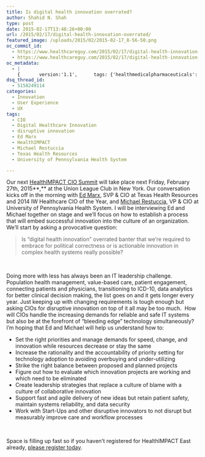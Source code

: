 ```yaml
---
title: Is digital health innovation overrated?
author: Shahid N. Shah
type: post
date: 2015-02-17T13:48:26+00:00
url: /2015/02/17/digital-health-innovation-overrated/
featured_image: /uploads/2015/02/2015-02-17_8-56-50.png
oc_commit_id:
  - https://www.healthcareguy.com/2015/02/17/digital-health-innovation-overrated/1478770899
  - https://www.healthcareguy.com/2015/02/17/digital-health-innovation-overrated/1424180906
oc_metadata:
  - |
    {		version:'1.1',		tags: {'healthmedicalpharmaceuticals': {"text":"Health/Medical/Pharmaceuticals","slug":"healthmedicalpharmaceuticals","source":{"_className":"SocialTag","url":"http://d.opencalais.com/dochash-1/0268170f-3f42-37a2-9f6c-abe060c85fbb/SocialTag/1","subjectURL":null,"type":{"_className":"ArtifactType","url":"http://s.opencalais.com/1/type/tag/SocialTag","name":"SocialTag"},"name":"Health_Medical_Pharma","makeMeATag":true,"importance":1,"normalizedRelevance":1},"bucketName":"blacklisted","bucketPlacement":"user","_className":"Tag"}, 'ed-marx': {"text":"Ed Marx","slug":"ed-marx","source":{"_className":"Entity","url":"http://d.opencalais.com/pershash-1/1a9f9fdd-48d8-3a69-a6c4-92a1bfaa46fe","subjectURL":null,"type":{"_className":"ArtifactType","url":"http://s.opencalais.com/1/type/em/e/Person","name":"Person"},"name":"Ed Marx","rawRelevance":0.699,"normalizedRelevance":0.699},"bucketName":"current","bucketPlacement":"auto","_className":"Tag"}, 'cio': {"text":"CIO","slug":"cio","source":{"_className":"Entity","url":"http://d.opencalais.com/genericHasher-1/7d540aeb-0a4f-3ba9-868e-909a6f18ab7e","subjectURL":null,"type":{"_className":"ArtifactType","url":"http://s.opencalais.com/1/type/em/e/Position","name":"Position"},"name":"CIO","rawRelevance":0.359,"normalizedRelevance":0.359},"bucketName":"current","bucketPlacement":"auto","_className":"Tag"}, 'texas-health-resources': {"text":"Texas Health Resources","slug":"texas-health-resources","source":{"_className":"Entity","url":"http://d.opencalais.com/er/company/ralg-tr1r/c8827246-4938-3f81-ab73-628005a53170","subjectURL":"http://d.opencalais.com/comphash-1/4688262e-ae8b-3ddb-9fbf-4c845c6ba354","type":{"_className":"ArtifactType","url":"http://s.opencalais.com/1/type/er/Company","name":"Company"},"name":"Texas Health Resources","rawRelevance":0.324,"normalizedRelevance":0.324},"bucketName":"current","bucketPlacement":"auto","_className":"Tag"}, 'michael-restuccia': {"text":"Michael Restuccia","slug":"michael-restuccia","source":{"_className":"Entity","url":"http://d.opencalais.com/pershash-1/f1777bcb-63ba-3ee0-9645-d7b20c10c32c","subjectURL":null,"type":{"_className":"ArtifactType","url":"http://s.opencalais.com/1/type/em/e/Person","name":"Person"},"name":"Michael Restuccia","rawRelevance":0.699,"normalizedRelevance":0.699},"bucketName":"current","bucketPlacement":"auto","_className":"Tag"}, 'university-of-pennsylvania-health-system': {"text":"University of Pennsylvania Health System","slug":"university-of-pennsylvania-health-system","source":{"_className":"Entity","url":"http://d.opencalais.com/genericHasher-1/3711f831-b781-3817-ad8e-b46342e7313a","subjectURL":null,"type":{"_className":"ArtifactType","url":"http://s.opencalais.com/1/type/em/e/Organization","name":"Organization"},"name":"University of Pennsylvania Health System","rawRelevance":0.324,"normalizedRelevance":0.324},"bucketName":"current","bucketPlacement":"auto","_className":"Tag"}, 'disruptive-innovation': {"text":"disruptive innovation","slug":"disruptive-innovation","source":null,"bucketName":"current","bucketPlacement":"auto","_className":"Tag"}, 'digital-healthcare-innovation': {"text":"Digital Healthcare Innovation","slug":"digital-healthcare-innovation","source":null,"bucketName":"current","bucketPlacement":"auto","_className":"Tag"}, 'healthimpact': {"text":"HealthIMPACT","slug":"healthimpact","source":null,"bucketName":"current","bucketPlacement":"auto","_className":"Tag"}}	}
dsq_thread_id:
  - 5158249114
categories:
  - Innovation
  - User Experience
  - UX
tags:
  - CIO
  - Digital Healthcare Innovation
  - disruptive innovation
  - Ed Marx
  - HealthIMPACT
  - Michael Restuccia
  - Texas Health Resources
  - University of Pennsylvania Health System

---
```

Our next [HealthIMPACT CIO Summit][1] will take place next Friday, February 27th, 2015**,** at the Union League Club in New York. Our conversation kicks off in the morning with [Ed Marx][2], SVP & CIO at Texas Health Resources and 2014 IW Healthcare CIO of the Year, and [Michael Restuccia][3], VP & CIO at University of Pennsylvania Health System. I will be interviewing Ed and Michael together on stage and we&#8217;ll focus on how to establish a process that will embed successful innovation into the culture of an organization. We&#8217;ll start by asking a provocative question:

> Is &#8220;digital health innovation&#8221; overrated banter that we&#8217;re required to embrace for political correctness or is actionable innovation in complex health systems really possible?

&nbsp;

Doing more with less has always been an IT leadership challenge. Population health management, value-based care, patient engagement, connecting patients and physicians, transitioning to ICD-10, data analytics for better clinical decision making, the list goes on and it gets longer every year. Just keeping up with changing requirements is tough enough but asking CIOs for disruptive innovation on top of it all may be too much.  How will CIOs handle the increasing demands for reliable and safe IT systems but also be at the forefront of &#8220;bleeding edge&#8221; technology simultaneously? I&#8217;m hoping that Ed and Michael will help us understand how to:

  * Set the right priorities and manage demands for speed, change, and innovation while resources decrease or stay the same
  * Increase the rationality and the accountability of priority setting for technology adoption to avoiding overbuying and under-utilizing
  * Strike the right balance between proposed and planned projects
  * Figure out how to evaluate which innovation projects are working and which need to be eliminated
  * Create leadership strategies that replace a culture of blame with a culture of collaborative innovation
  * Support fast and agile delivery of new ideas but retain patient safety, maintain systems reliability, and data security
  * Work with Start-Ups and other disruptive innovators to not disrupt but measurably improve care and workflow processes

&nbsp;

Space is filling up fast so if you haven&#8217;t registered for HealthIMPACT East already, [please register today][4].

 [1]: https://www.imn.org/health-impact/conference/Health-Impact-East/Home.html
 [2]: http://www.informationweek.com/healthcare/leadership/edward-marx-healthcare-cio-of-the-year/d/d-id/1113543
 [3]: http://www.pennmedicine.org/information-services/team-bios/
 [4]: https://www.imn.org/health-impact/conference/Health-Impact-East/Register.html